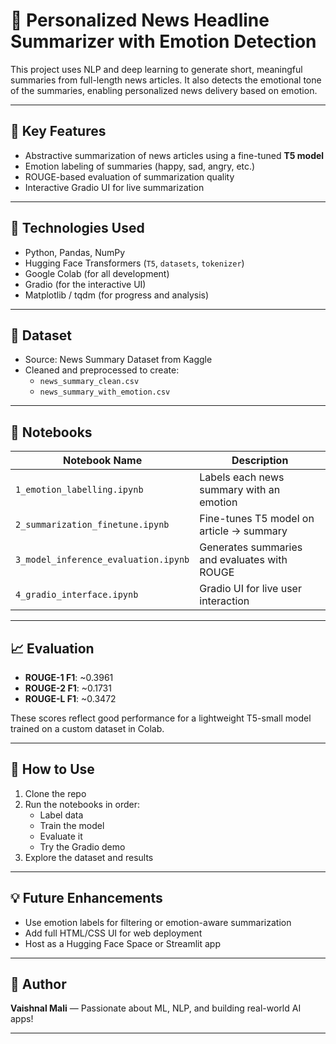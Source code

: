 # 🧠 Personalized News Headline Summarizer with Emotion Detection

This project uses NLP and deep learning to generate short, meaningful summaries from full-length news articles. It also detects the emotional tone of the summaries, enabling personalized news delivery based on emotion.

---

## 🚀 Key Features
- Abstractive summarization of news articles using a fine-tuned **T5 model**
- Emotion labeling of summaries (happy, sad, angry, etc.)
- ROUGE-based evaluation of summarization quality
- Interactive Gradio UI for live summarization

---

## 🧱 Technologies Used
- Python, Pandas, NumPy
- Hugging Face Transformers (`T5`, `datasets`, `tokenizer`)
- Google Colab (for all development)
- Gradio (for the interactive UI)
- Matplotlib / tqdm (for progress and analysis)

---

## 📁 Dataset
- Source: News Summary Dataset from Kaggle
- Cleaned and preprocessed to create:
  - `news_summary_clean.csv`
  - `news_summary_with_emotion.csv`

---

## 📓 Notebooks
| Notebook Name | Description |
|---------------|-------------|
| `1_emotion_labelling.ipynb` | Labels each news summary with an emotion |
| `2_summarization_finetune.ipynb` | Fine-tunes T5 model on article → summary |
| `3_model_inference_evaluation.ipynb` | Generates summaries and evaluates with ROUGE |
| `4_gradio_interface.ipynb` | Gradio UI for live user interaction |

---

## 📈 Evaluation
- **ROUGE-1 F1**: ~0.3961
- **ROUGE-2 F1**: ~0.1731
- **ROUGE-L F1**: ~0.3472

These scores reflect good performance for a lightweight T5-small model trained on a custom dataset in Colab.

---

## 🧪 How to Use
1. Clone the repo
2. Run the notebooks in order:
   - Label data
   - Train the model
   - Evaluate it
   - Try the Gradio demo
3. Explore the dataset and results

---

## 💡 Future Enhancements
- Use emotion labels for filtering or emotion-aware summarization
- Add full HTML/CSS UI for web deployment
- Host as a Hugging Face Space or Streamlit app

---

## 📌 Author
**Vaishnal Mali** — Passionate about ML, NLP, and building real-world AI apps!

---
